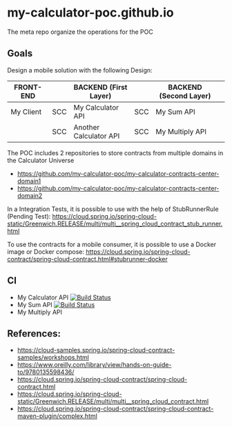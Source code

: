 # my-calculator-poc.github.io
The meta repo organize the operations for the POC

## Goals

Design a mobile solution with the following Design:

| FRONT-END |     | BACKEND (First Layer)  |     | BACKEND (Second Layer) |   |
|-----------|-----|------------------------|-----|------------------------|---|
| My Client | SCC | My Calculator API      | SCC | My Sum API             |   |
|           | SCC | Another Calculator API | SCC | My Multiply API        |   |

The POC includes 2 repositories to store contracts from multiple domains in the Calculator Universe

- https://github.com/my-calculator-poc/my-calculator-contracts-center-domain1
- https://github.com/my-calculator-poc/my-calculator-contracts-center-domain2

In a Integration Tests, it is possible to use with the help of StubRunnerRule (Pending Test):
https://cloud.spring.io/spring-cloud-static/Greenwich.RELEASE/multi/multi__spring_cloud_contract_stub_runner.html

To use the contracts for a mobile consumer, it is possible to use a Docker image or Docker compose:
https://cloud.spring.io/spring-cloud-contract/spring-cloud-contract.html#stubrunner-docker

## CI

- My Calculator API [![Build Status](https://travis-ci.org/my-calculator-poc/My-Calculator-API.svg?branch=master)](https://travis-ci.org/my-calculator-poc/My-Calculator-API)
- My Sum API [![Build Status](https://travis-ci.org/my-calculator-poc/My-Sum-API.svg?branch=master)](https://travis-ci.org/my-calculator-poc/My-Sum-API)
- My Multiply API

## References:

- https://cloud-samples.spring.io/spring-cloud-contract-samples/workshops.html
- https://www.oreilly.com/library/view/hands-on-guide-to/9780135598436/
- https://cloud.spring.io/spring-cloud-contract/spring-cloud-contract.html
- https://cloud.spring.io/spring-cloud-static/Greenwich.RELEASE/multi/multi__spring_cloud_contract.html
- https://cloud.spring.io/spring-cloud-contract/spring-cloud-contract-maven-plugin/complex.html
